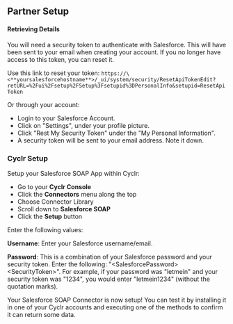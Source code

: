 
## Partner Setup

#### Retrieving Details

You will need a security token to authenticate with Salesforce. This will have been sent to your email when creating your account. If you no longer have access to this token, you can reset it.

Use this link to reset your token: `https://\<**yoursalesforcehostname**>/_ui/system/security/ResetApiTokenEdit?retURL=%2Fui%2Fsetup%2FSetup%3Fsetupid%3DPersonalInfo&setupid=ResetApiToken`

Or through your account:

*   Login to your Salesforce Account.
*   Click on "Settings", under your profile picture.
*   Click "Rest My Security Token" under the "My Personal Information".
*   A security token will be sent to your email address. Note it down.

### Cyclr Setup

Setup your Salesforce SOAP App within Cyclr:

*   Go to your **Cyclr Console**
*   Click the **Connectors** menu along the top
*   Choose Connector Library
*   Scroll down to **Salesforce SOAP**
*   Click the **Setup** button

Enter the following values:

**Username**: Enter your Salesforce username/email.

**Password**:  This is a combination of your Salesforce password and your security token. Enter the following: "\<SalesforcePassword>\<SecurityToken>". For example, if your password was "letmein" and your security token was "1234", you would enter "letmein1234" (without the quotation marks).


Your Salesforce SOAP Connector is now setup! You can test it by installing it in one of your Cyclr accounts and executing one of the methods to confirm it can return some data.
